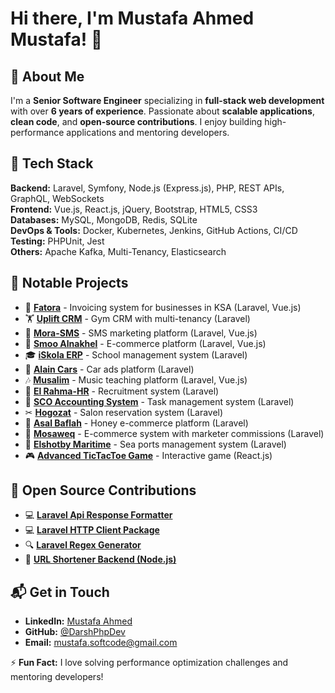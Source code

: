 # Hi there, I'm Mustafa Ahmed Mustafa! 👋

## 🚀 About Me
I'm a **Senior Software Engineer** specializing in **full-stack web development** with over **6 years of experience**. Passionate about **scalable applications**, **clean code**, and **open-source contributions**. I enjoy building high-performance applications and mentoring developers.

## 🔧 Tech Stack

**Backend:** Laravel, Symfony, Node.js (Express.js), PHP, REST APIs, GraphQL, WebSockets  
**Frontend:** Vue.js, React.js, jQuery, Bootstrap, HTML5, CSS3  
**Databases:** MySQL, MongoDB, Redis, SQLite  
**DevOps & Tools:** Docker, Kubernetes, Jenkins, GitHub Actions, CI/CD  
**Testing:** PHPUnit, Jest  
**Others:** Apache Kafka, Multi-Tenancy, Elasticsearch  

## 📌 Notable Projects
- 🚀 **[Fatora](https://fatora.digital)** - Invoicing system for businesses in KSA (Laravel, Vue.js)
- 🏋️ **[Uplift CRM](http://crm.uplift16.com)** - Gym CRM with multi-tenancy (Laravel)
- 📩 **[Mora-SMS](https://www.mora-sa.com)** - SMS marketing platform (Laravel, Vue.js)
- 🛒 **[Smoo Alnakhel](https://smooalnakhel.com)** - E-commerce platform (Laravel, Vue.js)
- 🎓 **[iSkola ERP](https://mnfean.com)** - School management system (Laravel)
- 🚗 **[Alain Cars](https://app.elshotby-maritime.com)** - Car ads platform (Laravel)
- 🎶 **[Musalim](https://musalim.online)** - Music teaching platform (Laravel, Vue.js)
- 📑 **[El Rahma-HR](https://app.elrahma-hr.com/en)** - Recruitment system (Laravel)
- 🏢 **[SCO Accounting System](https://app.sco-eg.com)** - Task management system (Laravel)
- ✂ **[Hogozat](https://tictactoe-xo.vercel.app)** - Salon reservation system (Laravel)
- 🍯 **[Asal Baflah](https://asalbaflah.com)** - Honey e-commerce platform (Laravel)
- 🏬 **[Mosaweq](https://www.mora-sa.com)** - E-commerce system with marketer commissions (Laravel)
- 🌊 **[Elshotby Maritime](https://app.elshotby-maritime.com)** - Sea ports management system (Laravel)
- 🎮 **[Advanced TicTacToe Game](https://tictactoe-xo.vercel.app)** - Interactive game (React.js)

## 📢 Open Source Contributions
- 💻 **[Laravel Api Response Formatter](https://github.com/DarshPhpDev/laravel-api-response-formatter)**
- 💻 **[Laravel HTTP Client Package](https://github.com/DarshPhpDev/httpclient)**
- 🔍 **[Laravel Regex Generator](https://github.com/DarshPhpDev/easyregex)**
- 🔗 **[URL Shortener Backend (Node.js)](https://github.com/DarshPhpDev/url-shortner-backend-node)**

## 📬 Get in Touch
- **LinkedIn:** [Mustafa Ahmed](https://www.linkedin.com/in/mustafa-ahmed2020/)
- **GitHub:** [@DarshPhpDev](https://github.com/DarshPhpDev)
- **Email:** mustafa.softcode@gmail.com

⚡ **Fun Fact:** I love solving performance optimization challenges and mentoring developers!

